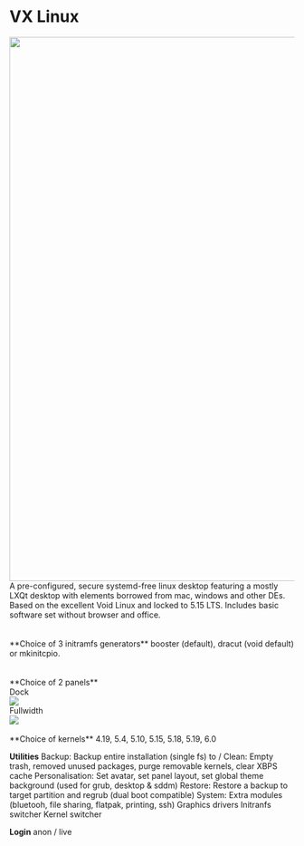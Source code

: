 # VX Linux
<img src="https://vxlinux.org/wp-content/uploads/2022/12/vx35.webp" style="width:960px;">
A pre-configured, secure systemd-free linux desktop featuring a mostly LXQt desktop with elements borrowed from mac, windows and other DEs. Based on the excellent Void Linux and locked to 5.15 LTS. Includes basic software set without browser and office.<br>
<br><br>
**Choice of 3 initramfs generators**
booster (default), dracut (void default) or mkinitcpio.<br>
<br><br>
**Choice of 2 panels**
<br>
Dock<br>
<img src="https://github.com/dessington/vx-linux/blob/main/panel-dock.png?raw=true"><br>
Fullwidth<br>
<img src="https://github.com/dessington/vx-linux/blob/main/panel-fullwidth.png?raw=true"><br>
<br>
**Choice of kernels**
4.19, 5.4, 5.10, 5.15, 5.18, 5.19, 6.0<br>

**Utilities**
Backup: Backup entire installation (single fs) to /
Clean: Empty trash, removed unused packages, purge removable kernels, clear XBPS cache
Personalisation: Set avatar, set panel layout, set global theme background (used for grub, desktop & sddm)
Restore: Restore a backup to target partition and regrub (dual boot compatible)
System: Extra modules (bluetooh, file sharing, flatpak, printing, ssh)
        Graphics drivers
        Initranfs switcher
        Kernel switcher

**Login**
anon / live<br>
